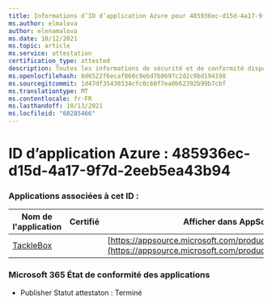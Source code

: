 ```yaml
---
title: Informations d’ID d’application Azure pour 485936ec-d15d-4a17-9f7d-2eeb5ea43b94
ms.author: elmalova
author: elenamalova
ms.date: 10/12/2021
ms.topic: article
ms.service: attestation
certification_type: attested
description: Toutes les informations de sécurité et de conformité disponibles pour 485936ec-d15d-4a17-9f7d-2eeb5ea43b94.
ms.openlocfilehash: 8d6522f6ecaf860c9ebd7b8697c2d2c9bd194198
ms.sourcegitcommit: 1d47df35430334cfc0c60f7ea0b62392b99b7cbf
ms.translationtype: MT
ms.contentlocale: fr-FR
ms.lasthandoff: 10/13/2021
ms.locfileid: "60285466"
---
```

# <a name="azure-app-id-485936ec-d15d-4a17-9f7d-2eeb5ea43b94"></a>ID d’application Azure : 485936ec-d15d-4a17-9f7d-2eeb5ea43b94


### <a name="apps-associated-with-this-id"></a>Applications associées à cet ID :
| **Nom de l'application** | **Certifié** | **Afficher dans AppSource** |
|--------------|---------------|-----------------------|
| [TackleBox](https://docs.microsoft.com/microsoft-365-app-certification/forward/WA200002310) |  | [https://appsource.microsoft.com/product/office/WA200002310](https://appsource.microsoft.com/product/office/WA200002310) |

### <a name="microsoft-365-app-compliance-status"></a>Microsoft 365 État de conformité des applications
- Publisher Statut attestaton : Terminé
